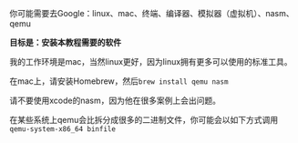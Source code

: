 你可能需要去Google：linux、mac、终端、编译器、模拟器（虚拟机）、nasm、qemu


**目标是：安装本教程需要的软件**


我的工作环境是mac，当然linux更好，因为linux拥有更多可以使用的标准工具。


在mac上，请安装Homebrew，然后``brew install qemu nasm``


请不要使用xcode的nasm，因为他在很多案例上会出问题。


在某些系统上qemu会比拆分成很多的二进制文件，你可能会以如下方式调用``qemu-system-x86_64 binfile``